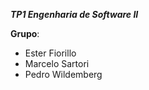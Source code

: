 ***TP1 Engenharia de Software II***

**Grupo**:
- Ester Fiorillo
- Marcelo Sartori
- Pedro Wildemberg
